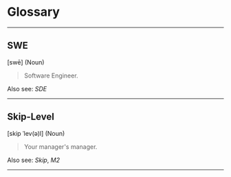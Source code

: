 # Glossary

---

## SWE
[swē] (Noun)
> Software Engineer.

Also see: _SDE_

---

## Skip-Level
[skip ˈlev(ə)l] (Noun)
> Your manager's manager.

Also see: _Skip_, _M2_

---